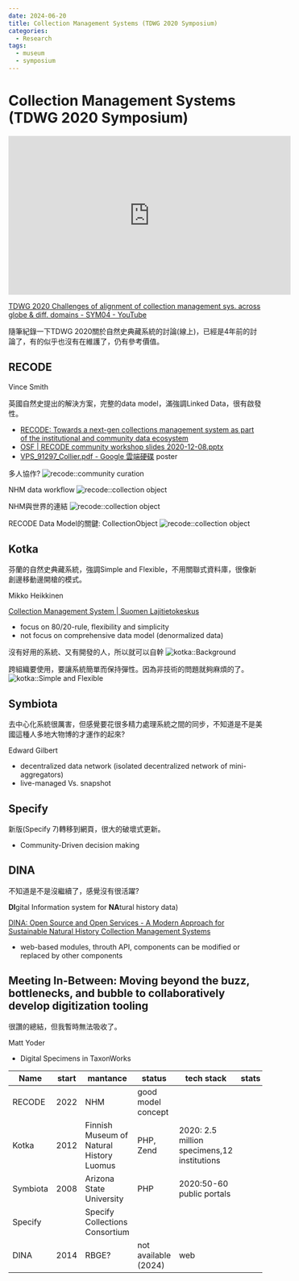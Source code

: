 ```yaml
---
date: 2024-06-20
title: Collection Management Systems (TDWG 2020 Symposium)
categories:
  - Research
tags:
  - museum
  - symposium
---
```


# Collection Management Systems (TDWG 2020 Symposium)

<iframe width="560" height="315" src="https://www.youtube.com/embed/vLXcJej9Vbw?si=UxZ-u9TKr29yjXp6" title="YouTube video player" frameborder="0" allow="accelerometer; autoplay; clipboard-write; encrypted-media; gyroscope; picture-in-picture; web-share" referrerpolicy="strict-origin-when-cross-origin" allowfullscreen></iframe>

[TDWG 2020 Challenges of alignment of collection management sys. across globe & diff. domains - SYM04 - YouTube](https://www.youtube.com/watch?v=vLXcJej9Vbw)

隨筆紀錄一下TDWG 2020關於自然史典藏系統的討論(線上)，已經是4年前的討論了，有的似乎也沒有在維護了，仍有參考價值。

## RECODE

Vince Smith

英國自然史提出的解決方案，完整的data model，滿強調Linked Data，很有啟發性。

- [RECODE: Towards a next-gen collections management system as part of the institutional and community data ecosystem](https://biss.pensoft.net/article/90886/)
- [OSF | RECODE community workshop slides 2020-12-08.pptx](https://osf.io/uwabk)
- [VPS_91297_Collier.pdf - Google 雲端硬碟](https://drive.google.com/file/d/1ISkRF-Ngoi3s70deAi1cB6J08su0Ebag/view) poster

多人協作?
![recode::community curation](../../../assets/blog/2020-tdwg-sym/recode--community-curation.png)

NHM data workflow
![recode::collection object](../../../assets/blog/2020-tdwg-sym/nhm-cms-workflow.png)

NHM與世界的連結
![recode::collection object](../../../assets/blog/2020-tdwg-sym/nhm-cms-connection.png)

RECODE Data Model的關鍵: CollectionObject
![recode::collection object](../../../assets/blog/2020-tdwg-sym/recode--collection-object-relation.png)

## Kotka

芬蘭的自然史典藏系統，強調Simple and Flexible，不用關聯式資料庫，很像新創邊移動邊開槍的模式。

Mikko Heikkinen

[Collection Management System | Suomen Lajitietokeskus](https://laji.fi/about/796)

- focus on 80/20-rule, flexibility and simplicity
- not focus on comprehensive data model (denormalized data)

沒有好用的系統、又有開發的人，所以就可以自幹
![kotka::Background](../../../assets/blog/2020-tdwg-sym/kotka--background.png)

跨組織要使用，要讓系統簡單而保持彈性。因為非技術的問題就夠麻煩的了。
![kotka::Simple and Flexible](../../../assets/blog/2020-tdwg-sym/kotka--simple-and-flexible.png)

## Symbiota

去中心化系統很厲害，但感覺要花很多精力處理系統之間的同步，不知道是不是美國這種人多地大物博的才運作的起來?

Edward Gilbert

- decentralized data network (isolated decentralized network of mini-aggregators)
- live-managed Vs. snapshot

## Specify

新版(Specify 7)轉移到網頁，很大的破壞式更新。

- Community-Driven decision making

## DINA

不知道是不是沒繼續了，感覺沒有很活躍?

**DI**gital Information system for **NA**tural history data)

[DINA: Open Source and Open Services - A Modern Approach for Sustainable Natural History Collection Management Systems](https://biss.pensoft.net/article/20216/)

- web-based modules, throuth API, components can be modified or replaced by other components

## Meeting In-Between: Moving beyond the buzz, bottlenecks, and bubble to collaboratively develop digitization tooling

很讚的總結，但我暫時無法吸收了。

Matt Yoder

- Digital Specimens in TaxonWorks




| Name | start | mantance | status | tech stack | stats |
| ---- | ----- | -------- | ------ | ---------- | ----- |
| RECODE | 2022 | NHM | good model concept | |
| Kotka | 2012 | Finnish Museum of Natural History Luomus | PHP, Zend | 2020: 2.5 million specimens,12 institutions |
| Symbiota | 2008 | Arizona State University | PHP | 2020:50-60 public portals |
| Specify |  | Specify Collections Consortium | |
| DINA | 2014 | RBGE? | not available (2024) | web |
